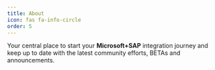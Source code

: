 ```yaml
---
title: About
icon: fas fa-info-circle
order: 5
---
```



Your central place to start your **Microsoft+SAP** integration journey and keep up to date with the latest community efforts, BETAs and announcements.
